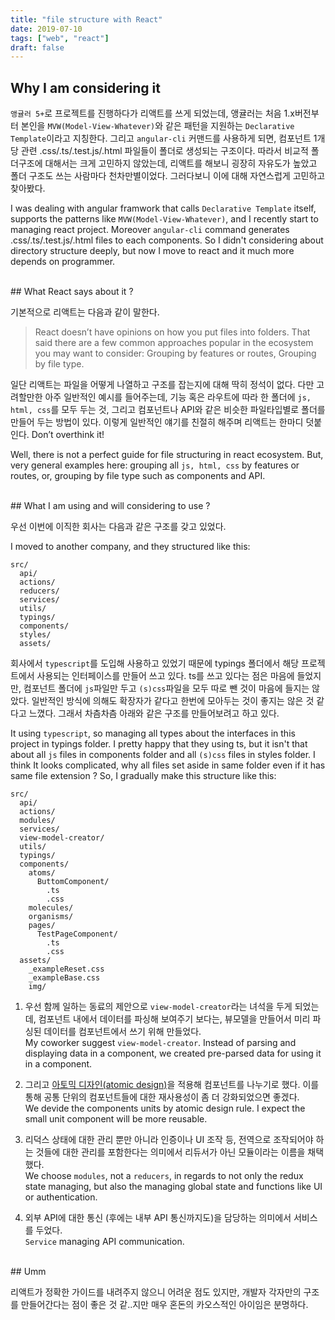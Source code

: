 ```yaml
---
title: "file structure with React"
date: 2019-07-10
tags: ["web", "react"]
draft: false
---
```


## Why I am considering it

`앵귤러 5+`로 프로젝트를 진행하다가 리액트를 쓰게 되었는데, 앵귤러는 처음 1.x버전부터 본인을 `MVW(Model-View-Whatever)`와 같은 패턴을 지원하는 `Declarative Template`이라고 지칭한다. 그리고 `angular-cli` 커맨드를 사용하게 되면, 컴포넌트 1개당 관련 .css/.ts/.test.js/.html 파일들이 폴더로 생성되는 구조이다. 따라서 비교적 폴더구조에 대해서는 크게 고민하지 않았는데, 리액트를 해보니 굉장히 자유도가 높았고 폴더 구조도 쓰는 사람마다 천차만별이었다. 그러다보니 이에 대해 자연스럽게 고민하고 찾아봤다.

I was dealing with angular framwork that calls `Declarative Template` itself, supports the patterns like `MVW(Model-View-Whatever)`, and I recently start to managing react project. Moreover `angular-cli` command generates .css/.ts/.test.js/.html files to each components. So I didn't considering about directory structure deeply, but now I move to react and it much more depends on programmer.

<br>
## What React says about it ?

기본적으로 리액트는 다음과 같이 말한다.

> React doesn’t have opinions on how you put files into folders. That said there are a few common approaches popular in the ecosystem you may want to consider: Grouping by features or routes, Grouping by file type.

일단 리액트는 파일을 어떻게 나열하고 구조를 잡는지에 대해 딱히 정석이 없다. 다만 고려할만한 아주 일반적인 예시를 들어주는데, 기능 혹은 라우트에 따라 한 폴더에 `js, html, css`를 모두 두는 것, 그리고 컴포넌트나 API와 같은 비슷한 파일타입별로 폴더를 만들어 두는 방법이 있다. 이렇게 일반적인 얘기를 친절히 해주며 리액트는 한마디 덧붙인다. Don’t overthink it!

Well, there is not a perfect guide for file structuring in react ecosystem. But, very general examples here: grouping all `js, html, css` by features or routes, or, grouping by file type such as components and API.

<br>
## What I am using and will considering to use ?

우선 이번에 이직한 회사는 다음과 같은 구조를 갖고 있었다.

I moved to another company, and they structured like this:

```
src/
  api/
  actions/
  reducers/
  services/
  utils/
  typings/
  components/
  styles/
  assets/
```

회사에서 `typescript`를 도입해 사용하고 있었기 때문에 typings 폴더에서 해당 프로젝트에서 사용되는 인터페이스를 만들어 쓰고 있다. ts를 쓰고 있다는 점은 마음에 들었지만, 컴포넌트 폴더에 `js`파일만 두고 `(s)css`파일을 모두 따로 뺀 것이 마음에 들지는 않았다. 일반적인 방식에 의해도 확장자가 같다고 한번에 모아두는 것이 좋지는 않은 것 같다고 느꼈다. 그래서 차츰차츰 아래와 같은 구조를 만들어보려고 하고 있다.

It using `typescript`, so managing all types about the interfaces in this project in typings folder. I pretty happy that they using ts, but it isn't that about all `js` files in components folder and all `(s)css` files in styles folder. I think It looks complicated, why all files set aside in same folder even if it has same file extension ? So, I gradually make this structure like this:

```
src/
  api/
  actions/
  modules/
  services/
  view-model-creator/
  utils/
  typings/
  components/
    atoms/
      ButtomComponent/
        .ts
        .css
    molecules/
    organisms/
    pages/
      TestPageComponent/
        .ts
        .css
  assets/
    _exampleReset.css
    _exampleBase.css
    img/
```

1. 우선 함께 일하는 동료의 제안으로 `view-model-creator`라는 녀석을 두게 되었는데, 컴포넌트 내에서 데이터를 파싱해 보여주기 보다는, 뷰모델을 만들어서 미리 파싱된 데이터를 컴포넌트에서 쓰기 위해 만들었다.
   <br>
   My coworker suggest `view-model-creator`. Instead of parsing and displaying data in a component, we created pre-parsed data for using it in a component.

2. 그리고 [아토믹 디자인(atomic design)](http://bradfrost.com/blog/post/atomic-web-design/)을 적용해 컴포넌트를 나누기로 했다. 이를 통해 공통 단위의 컴포넌트들에 대한 재사용성이 좀 더 강화되었으면 좋겠다.
   <br>
   We devide the components units by atomic design rule. I expect the small unit component will be more reusable.

3. 리덕스 상태에 대한 관리 뿐만 아니라 인증이나 UI 조작 등, 전역으로 조작되어야 하는 것들에 대한 관리를 포함한다는 의미에서 리듀서가 아닌 모듈이라는 이름을 채택했다.
   <br>
   We choose `modules`, not a `reducers`, in regards to not only the redux state managing, but also the managing global state and functions like UI or authentication.

4. 외부 API에 대한 통신 (후에는 내부 API 통신까지도)을 담당하는 의미에서 서비스를 두었다.
   <br>
   `Service` managing API communication.

<br>
## Umm

리액트가 정확한 가이드를 내려주지 않으니 어려운 점도 있지만, 개발자 각자만의 구조를 만들어간다는 점이 좋은 것 같..지만 매우 혼돈의 카오스적인 아이임은 분명하다.
